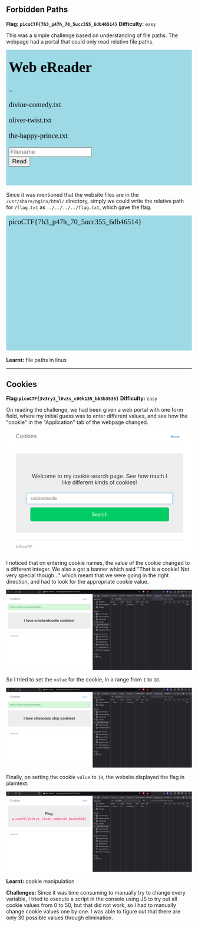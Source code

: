 ## Forbidden Paths

**Flag: `picoCTF{7h3_p47h_70_5ucc355_6db46514}`**
**Difficulty:** `easy`

This was a simple challenge based on understanding of file paths. The webpage had a portal that could only read relative file paths.

![](/media/web_forbiddenpaths_1.png)

Since it was mentioned that the website files are in the `/usr/share/nginx/html/` directory, simply we could write the relative path for `/flag.txt` as `../../../../flag.txt`, which gave the flag.

![](/media/web_forbiddenpaths_2.png)

**Learnt:** file paths in linux


---


## Cookies

**Flag:`picoCTF{3v3ry1_l0v3s_c00k135_bb3b3535}`**
**Difficulty:** `easy`

On reading the challenge, we had been given a web portal with one form field, where my initial guess was to enter different values, and see how the "cookie" in the "Application" tab of the webpage changed.

![](/media/web_cookies_1.png)

I noticed that on entering cookie names, the value of the cookie changed to a different integer. We also a got a banner which said "That is a cookie! Not very special though..." which meant that we were going in the right direction, and had to look for the appropriate cookie value.

![](/media/web_cookies_2.png)

So I tried to set the `value` for the cookie, in a range from `1` to `18`. 

![](/media/web_cookies_3.png)

Finally, on setting the cookie `value` to `18`, the website displayed the flag in plaintext.

![](/media/web_cookies_4.png)

**Learnt:** cookie manipulation

**Challenges:**
Since it was time consuming to manually try to change every variable, I tried to execute a script in the console using JS to try out all cookie values from 0 to 50, but that did not work, so I had to manually change cookie values one by one. I was able to figure out that there are only 30 possible values through elimination.
